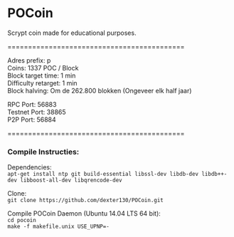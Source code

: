 # POCoin

Scrypt coin made for educational purposes.
 
===========================================

Adres prefix: p  
Coins: 					1337 POC / Block  
Block target time: 		1 min  
Difficulty retarget: 	1 min  
Block halving: 			Om de 262.800 blokken (Ongeveer elk half jaar)  


RPC Port:				56883  
Testnet Port:			38865  
P2P Port:				56884  

===========================================

### Compile Instructies: 
Dependencies:  
`apt-get install ntp git build-essential libssl-dev libdb-dev libdb++-dev libboost-all-dev libqrencode-dev`

Clone:  
`git clone https://github.com/dexter130/POCoin.git`

Compile POCoin Daemon (Ubuntu 14.04 LTS 64 bit):  
`cd pocoin`  
`make -f makefile.unix USE_UPNP=-`